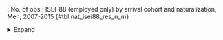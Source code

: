 <div class="tabledetails">

|     |
| --- |
: No. of obs.: ISEI-88 (employed only) by arrival cohort and naturalization, Men, 2007-2015 {#tbl:nat_isei88_res_n_m}

<details>
<summary>
Expand
</summary>
<div class="tabwrap">
<table class="scientific medleftstub">
<tr> <td style='text-align: left'></td><td colspan=6 style='text-align:center'><strong>Arrival cohort</strong><td></td></td></tr>
<tr> <td style='text-align: left'></td> <td style='text-align: right'><strong>1964-73</strong></td> <td style='text-align: right'><strong>1974-83</strong></td> <td style='text-align: right'><strong>1984-93</strong></td> <td style='text-align: right'><strong>1994-03</strong></td> <td style='text-align: right'><strong>2004-10</strong></td> <td style='text-align: right'><strong>Total</strong></td> <td style='text-align: right'><strong>N</strong></td></tr>
<tr> <td style='text-align: left'></td> <td style='text-align: right'>n</td> <td style='text-align: right'>n</td> <td style='text-align: right'>n</td> <td style='text-align: right'>n</td> <td style='text-align: right'>n</td> <td style='text-align: right'>n</td> <td style='text-align: right'></td></tr>
<tr> <td style='text-align: left'>Non-naturalized immigrant</td> <td style='text-align: right'>88</td> <td style='text-align: right'>2227</td> <td style='text-align: right'>11267</td> <td style='text-align: right'>18779</td> <td style='text-align: right'>13917</td> <td style='text-align: right'>46278</td> <td style='text-align: right'>41,656</td></tr>
<tr> <td style='text-align: left'>Naturalized immigrant</td> <td style='text-align: right'>27</td> <td style='text-align: right'>704</td> <td style='text-align: right'>5536</td> <td style='text-align: right'>4903</td> <td style='text-align: right'>403</td> <td style='text-align: right'>11573</td> <td style='text-align: right'>13,471</td></tr>
<tr> <td style='text-align: left'>Naturalized/recognized Ethnic German</td> <td style='text-align: right'>8</td> <td style='text-align: right'>1067</td> <td style='text-align: right'>7660</td> <td style='text-align: right'>7371</td> <td style='text-align: right'>1028</td> <td style='text-align: right'>17135</td> <td style='text-align: right'>19,861</td></tr>
<tr> <td style='text-align: left'>Total</td> <td style='text-align: right'>124</td> <td style='text-align: right'>3998</td> <td style='text-align: right'>24463</td> <td style='text-align: right'>31054</td> <td style='text-align: right'>15348</td> <td style='text-align: right'>74987</td> <td style='text-align: right'>74,988</td></tr>
<tr> <td style='text-align: left'>N</td> <td style='text-align: right'>122</td> <td style='text-align: right'>4,157</td> <td style='text-align: right'>25,973</td> <td style='text-align: right'>31,048</td> <td style='text-align: right'>13,688</td> <td style='text-align: right'>74,988</td> <td style='text-align: right'></td></tr>
</table>
</div>
</details>
</div>
